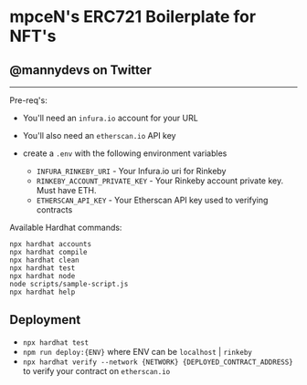 # mpceN's ERC721 Boilerplate for NFT's

## @mannydevs on Twitter

---

Pre-req's:

-   You'll need an `infura.io` account for your URL
-   You'll also need an `etherscan.io` API key

-   create a `.env` with the following environment variables
    -   `INFURA_RINKEBY_URI` - Your Infura.io uri for Rinkeby
    -   `RINKEBY_ACCOUNT_PRIVATE_KEY` - Your Rinkeby account private key. Must have ETH.
    -   `ETHERSCAN_API_KEY` - Your Etherscan API key used to verifying contracts

Available Hardhat commands:

```shell
npx hardhat accounts
npx hardhat compile
npx hardhat clean
npx hardhat test
npx hardhat node
node scripts/sample-script.js
npx hardhat help
```

## Deployment

-   `npx hardhat test`
-   `npm run deploy:{ENV}` where ENV can be `localhost` | `rinkeby`
-   `npx hardhat verify --network {NETWORK} {DEPLOYED_CONTRACT_ADDRESS}` to verify your contract on `etherscan.io`
